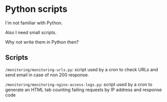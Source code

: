 # Python scripts

I'm not familiar with Python.

Also I need small scripts.

Why not write them in Python then?

## Scripts

`/monitoring/monitoring-urls.py`: script used by a cron to check URLs and send email in case of non 200 response.

`/monitoring/monitoring-nginx-access-logs.py`: script used by a cron to generate an HTML tab counting failing requests by IP address and response code
